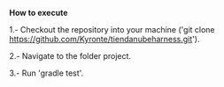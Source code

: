 **How to execute**

1.- Checkout the repository into your machine ('git clone https://github.com/Kyronte/tiendanubeharness.git').

2.- Navigate to the folder project.

3.- Run 'gradle test'.
 

